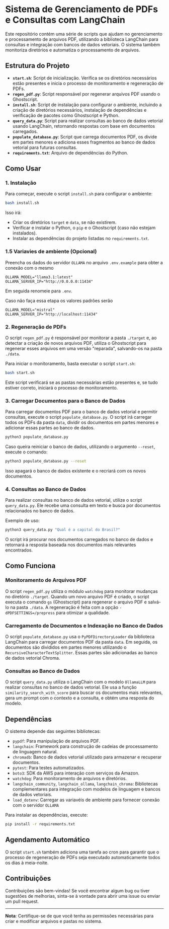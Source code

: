 
# Sistema de Gerenciamento de PDFs e Consultas com LangChain

Este repositório contém uma série de scripts que ajudam no gerenciamento e processamento de arquivos PDF, utilizando a biblioteca LangChain para consultas e integração com bancos de dados vetoriais. O sistema também monitoriza diretórios e automatiza o processamento de arquivos.

## Estrutura do Projeto

- **`start.sh`**: Script de inicialização. Verifica se os diretórios necessários estão presentes e inicia o processo de monitoramento e regeneração de PDFs.
- **`regen_pdf.py`**: Script responsável por regenerar arquivos PDF usando o Ghostscript.
- **`install.sh`**: Script de instalação para configurar o ambiente, incluindo a criação de diretórios necessários, instalação de dependências e verificação de pacotes como Ghostscript e Python.
- **`query_data.py`**: Script para realizar consultas ao banco de dados vetorial usando LangChain, retornando respostas com base em documentos carregados.
- **`populate_database.py`**: Script que carrega documentos PDF, os divide em partes menores e adiciona esses fragmentos ao banco de dados vetorial para futuras consultas.
- **`requirements.txt`**: Arquivo de dependências do Python.

## Como Usar

### 1. Instalação

Para começar, execute o script `install.sh` para configurar o ambiente:

```bash
bash install.sh
```

Isso irá:

- Criar os diretórios `target` e `data`, se não existirem.
- Verificar e instalar o Python, o `pip` e o Ghostscript (caso não estejam instalados).
- Instalar as dependências do projeto listadas no `requirements.txt`.

### 1.5 Variavies de ambiente (Opcional)

Preencha os dados do servidor `OLLAMA` no arquivo `.env.example` para obter a conexão com o mesmo

```.env
OLLAMA_MODEL="llama3.1:latest"
OLLAMA_SERVER_IP="http://0.0.0.0:11434"
```

Em seguida renomeie para `.env`.

Caso não faça essa etapa os valores padrôes serão
```.env
OLLAMA_MODEL="mistral"
OLLAMA_SERVER_IP="http://localhost:11434"
```

### 2. Regeneração de PDFs

O script `regen_pdf.py` é responsável por monitorar a pasta `./target` e, ao detectar a criação de novos arquivos PDF, utiliza o Ghostscript para regenerar esses arquivos em uma versão "reparada", salvando-os na pasta `./data`.

Para iniciar o monitoramento, basta executar o script `start.sh`:

```bash
bash start.sh
```

Este script verificará se as pastas necessárias estão presentes e, se tudo estiver correto, iniciará o processo de monitoramento.

### 3. Carregar Documentos para o Banco de Dados

Para carregar documentos PDF para o banco de dados vetorial e permitir consultas, execute o script `populate_database.py`. O script irá carregar todos os PDFs da pasta `data`, dividir os documentos em partes menores e adicionar essas partes ao banco de dados.

```bash
python3 populate_database.py
```

Caso queira reiniciar o banco de dados, utilizando o argumento `--reset`, execute o comando:

```bash
python3 populate_database.py --reset
```

Isso apagará o banco de dados existente e o recriará com os novos documentos.

### 4. Consultas ao Banco de Dados

Para realizar consultas no banco de dados vetorial, utilize o script `query_data.py`. Ele recebe uma consulta em texto e busca por documentos relacionados no banco de dados.

Exemplo de uso:

```bash
python3 query_data.py "Qual é a capital do Brasil?"
```

O script irá procurar nos documentos carregados no banco de dados e retornará a resposta baseada nos documentos mais relevantes encontrados.

## Como Funciona

### Monitoramento de Arquivos PDF

O script `regen_pdf.py` utiliza o módulo `watchdog` para monitorar mudanças no diretório `./target`. Quando um novo arquivo PDF é criado, o script executa o comando `gs` (Ghostscript) para regenerar o arquivo PDF e salvá-lo na pasta `./data`. A regeneração é feita com a opção `-dPDFSETTINGS=/prepress` para otimizar a qualidade.

### Carregamento de Documentos e Indexação no Banco de Dados

O script `populate_database.py` usa o `PyPDFDirectoryLoader` da biblioteca LangChain para carregar documentos PDF da pasta `data`. Em seguida, os documentos são divididos em partes menores utilizando o `RecursiveCharacterTextSplitter`. Essas partes são adicionadas ao banco de dados vetorial Chroma.

### Consultas ao Banco de Dados

O script `query_data.py` utiliza o LangChain com o modelo `OllamaLLM` para realizar consultas no banco de dados vetorial. Ele usa a função `similarity_search_with_score` para buscar os documentos mais relevantes, gera um prompt com o contexto e a consulta, e obtém uma resposta do modelo.

## Dependências

O sistema depende das seguintes bibliotecas:

- `pypdf`: Para manipulação de arquivos PDF.
- `langchain`: Framework para construção de cadeias de processamento de linguagem natural.
- `chromadb`: Banco de dados vetorial utilizado para armazenar e recuperar documentos.
- `pytest`: Para testes automatizados.
- `boto3`: SDK da AWS para interação com serviços da Amazon.
- `watchdog`: Para monitoramento de arquivos e diretórios.
- `langchain_community`, `langchain_ollama`, `langchain_chroma`: Bibliotecas complementares para integração com modelos de linguagem e bancos de dados vetoriais.
- `load_dotenv`: Carregar as variavéis de ambiente para fornecer conexão com o servidor `OLLAMA`

Para instalar as dependências, execute:

```bash
pip install -r requirements.txt
```

## Agendamento Automático

O script `start.sh` também adiciona uma tarefa ao cron para garantir que o processo de regeneração de PDFs seja executado automaticamente todos os dias à meia-noite.

## Contribuições

Contribuições são bem-vindas! Se você encontrar algum bug ou tiver sugestões de melhorias, sinta-se à vontade para abrir uma issue ou enviar um pull request.

---

**Nota**: Certifique-se de que você tenha as permissões necessárias para criar e modificar arquivos e pastas no sistema.
